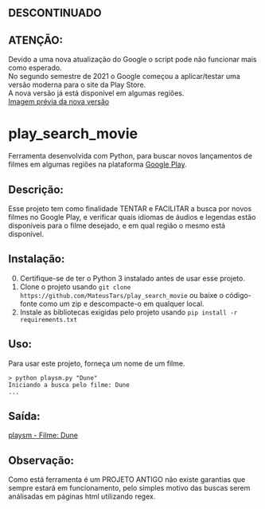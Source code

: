 ## DESCONTINUADO

## ATENÇÃO:
Devido a uma nova atualização do Google o script pode não funcionar mais como esperado.<br />
No segundo semestre de 2021 o Google começou a aplicar/testar uma versão moderna para o site da Play Store. <br />
A nova versão já está disponível em algumas regiões. <br />
[Imagem prévia da nova versão](https://user-images.githubusercontent.com/47614139/140231341-86c949cf-95b8-40a6-ae7c-38c52cf0374f.png) <br />

# play_search_movie
Ferramenta desenvolvida com Python, para buscar novos lançamentos de filmes em algumas regiões na plataforma [Google Play](https://play.google.com/store/movies).

## Descrição:
Esse projeto tem como finalidade TENTAR e FACILITAR a busca por novos filmes no Google Play,
e verificar quais idiomas de áudios e legendas estão disponíveis para o filme desejado, 
e em qual região o mesmo está disponível.

## Instalação:

0. Certifique-se de ter o Python 3 instalado antes de usar esse projeto.
1. Clone o projeto usando `git clone https://github.com/MateusTars/play_search_movie` ou baixe o código-fonte como um zip e descompacte-o em qualquer local.
2. Instale as bibliotecas exigidas pelo projeto usando `pip install -r requirements.txt`

## Uso:

Para usar este projeto, forneça um nome de um filme.

```
> python playsm.py "Dune"
Iniciando a busca pelo filme: Dune
...
```

## Saída:
[playsm - Filme: Dune](https://gist.github.com/MateusTars/bba75dbe3c4e5be352436fd588cd19d4)

## Observação:

Como está ferramenta é um PROJETO ANTIGO não existe garantias que sempre estará em funcionamento,
pelo simples motivo das buscas serem análisadas em páginas html utilizando regex.
